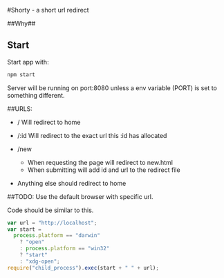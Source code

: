 #Shorty - a short url redirect

##Why##

## Start

Start app with:

```javascript
npm start
```

Server will be running on port:8080 unless a env variable (PORT)
is set to something different.

##URLS:

- /
  Will redirect to home

- /:id
  Will redirect to the exact url this :id has allocated

- /new

  - When requesting the page will redirect to new.html
  - When submitting will add id and url to the redirect file

- Anything else should redirect to home

##TODO:
Use the default browser with specific url.

Code should be similar to this.

```javascript
var url = "http://localhost";
var start =
  process.platform == "darwin"
    ? "open"
    : process.platform == "win32"
    ? "start"
    : "xdg-open";
require("child_process").exec(start + " " + url);
```
